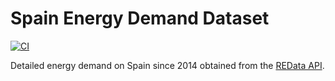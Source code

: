# Spain Energy Demand Dataset

[![CI](https://github.com/datonic/spain-energy-demand/actions/workflows/ci.yaml/badge.svg)](https://github.com/datonic/spain-energy-demand/actions/workflows/ci.yaml)

Detailed energy demand on Spain since 2014 obtained from the [REData API](https://www.ree.es/en/apidatos).
